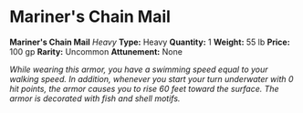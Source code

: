 # Mariner's Chain Mail

**Mariner's Chain Mail**
_Heavy_
**Type:** Heavy
**Quantity:** 1
**Weight:** 55 lb
**Price:** 100 gp
**Rarity:** Uncommon
**Attunement:** None

*While wearing this armor, you have a swimming speed equal to your walking speed. In addition, whenever you start your turn underwater with 0 hit points, the armor causes you to rise 60 feet toward the surface. The armor is decorated with fish and she<span class="No-Break">ll motifs.</span>*
